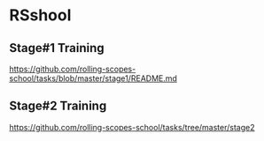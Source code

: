 # RSshool 
## Stage#1 Training
https://github.com/rolling-scopes-school/tasks/blob/master/stage1/README.md

## Stage#2 Training
https://github.com/rolling-scopes-school/tasks/tree/master/stage2
